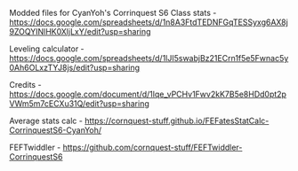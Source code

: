 Modded files for CyanYoh's Corrinquest S6
Class stats - https://docs.google.com/spreadsheets/d/1n8A3FtdTEDNFGqTESSyxg6AX8j9ZOQYINlHK0XljLxY/edit?usp=sharing

Leveling calculator - https://docs.google.com/spreadsheets/d/1lJI5swabjBz21ECrn1f5e5Fwnac5y0Ah6OLxzTYJ8js/edit?usp=sharing

Credits - https://docs.google.com/document/d/1lqe_vPCHv1Fwv2kK7B5e8HDd0pt2pVWm5m7cECXu31Q/edit?usp=sharing

Average stats calc - https://cornquest-stuff.github.io/FEFatesStatCalc-CorrinquestS6-CyanYoh/

FEFTwiddler - https://github.com/cornquest-stuff/FEFTwiddler-CorrinquestS6
